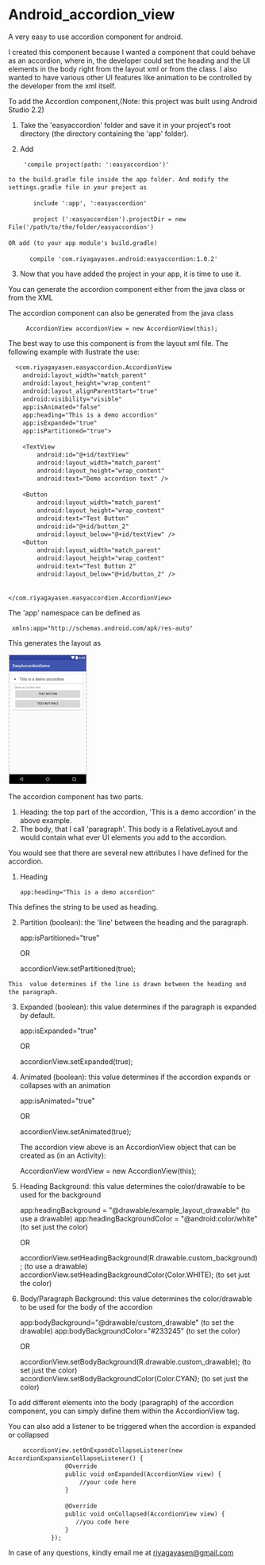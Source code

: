 # Android_accordion_view
A very easy to use accordion component for android. 

I created this component because I wanted a component that could behave as an accordion, where in, the developer could set the heading and the UI elements in the body right from the layout xml or from the class. I also wanted to have various other UI features like animation to be controlled by the developer from the xml itself. 

To add the Accordion component,(Note: this project was built using Android Studio 2.2)
  1. Take the 'easyaccordion' folder and save it in your project's root directory (the directory containing the 'app' folder).  
  2. Add 
  
          'compile project(path: ':easyaccordion')' 
          
    to the build.gradle file inside the app folder. And modify the settings.gradle file in your project as 
            
           include ':app', ':easyaccordion'

           project (':easyaccordion').projectDir = new File('/path/to/the/folder/easyaccordion')
           
    OR add (to your app module's build.gradle)
    
          compile 'com.riyagayasen.android:easyaccordion:1.0.2'  

  3. Now that you have added the project in your app, it is time to use it. 

You can generate the accordion component either from the java class or from the XML

The accordion component can also be generated from the java class 
        
         AccordionView accordionView = new AccordionView(this);

The best way to use this component is from the layout xml file. The following example with llustrate the use: 

      <com.riyagayasen.easyaccordion.AccordionView
        android:layout_width="match_parent"
        android:layout_height="wrap_content"
        android:layout_alignParentStart="true"
        android:visibility="visible"
        app:isAnimated="false"
        app:heading="This is a demo accordion"
        app:isExpanded="true"
        app:isPartitioned="true">

        <TextView
            android:id="@+id/textView"
            android:layout_width="match_parent"
            android:layout_height="wrap_content"
            android:text="Demo accordion text" />

        <Button
            android:layout_width="match_parent"
            android:layout_height="wrap_content"
            android:text="Test Button"
            android:id="@+id/button_2"
            android:layout_below="@+id/textView" />
        <Button
            android:layout_width="match_parent"
            android:layout_height="wrap_content"
            android:text="Test Button 2"
            android:layout_below="@+id/button_2" />


    </com.riyagayasen.easyaccordion.AccordionView>
The 'app' namespace can be defined as 
     
     xmlns:app="http://schemas.android.com/apk/res-auto"

This generates the layout as 

![Alt text](/screenshot.png?raw=true "Optional Title")

The accordion component has two parts. 
  1. Heading: the top part of the accordion, 'This is a demo accordion' in the above example. 
  2. The body, that I call 'paragraph'. This body is a RelativeLayout and would contain what ever UI elements you add to the accordion. 
  
You would see that there are several new attributes I have defined for the accordion. 
  1. Heading 
  
         app:heading="This is a demo accordion"
   This defines the string to be used as heading. 
  
  2. Partition (boolean): the 'line' between the heading and the paragraph. 
  
        app:isPartitioned="true"
      
      OR
        
        accordionView.setPartitioned(true);
    
    This  value determines if the line is drawn between the heading and the paragraph. 
  
  3. Expanded (boolean): this value determines if the paragraph is expanded by default. 
  
        app:isExpanded="true"
        
       OR
       
        accordionView.setExpanded(true);
  
  4. Animated (boolean): this value determines if the accordion expands or collapses with an animation
        
        app:isAnimated="true"
      
       OR
       
        accordionView.setAnimated(true);
        
      The accordion view above is an AccordionView object that can be created as (in an Activity):
        
        AccordionView wordView = new AccordionView(this);
  
  5. Heading Background: this value determines the color/drawable to be used for the background
      
        app:headingBackground = "@drawable/example_layout_drawable" (to use a drawable)
        app:headingBackgroundColor = "@android:color/white" (to set just the color)
       
       OR
        
        accordionView.setHeadingBackground(R.drawable.custom_background);    (to use a drawable)
        accordionView.setHeadingBackgroundColor(Color.WHITE);    (to set just the color)
        
  6. Body/Paragraph Background: this value determines the color/drawable to be used for the body of the accordion
        
        app:bodyBackground="@drawable/custom_drawable" (to set the drawable)
        app:bodyBackgroundColor="#233245" (to set the color)
        
       OR
       
        accordionView.setBodyBackground(R.drawable.custom_drawable);    (to set just the color)
        accordionView.setBodyBackgroundColor(Color.CYAN);    (to set just the color)
      
      
 
To add different elements into the body (paragraph) of the accordion component, you can simply define them within the AccordionView tag. 

You can also add a listener to be triggered when the accordion is expanded or collapsed

        accordionView.setOnExpandCollapseListener(new AccordionExpansionCollapseListener() {
                    @Override
                    public void onExpanded(AccordionView view) {
                        //your code here
                    }

                    @Override
                    public void onCollapsed(AccordionView view) {
                       //you code here
                    }
                });

In case of any questions, kindly email me at riyagayasen@gmail.com 
